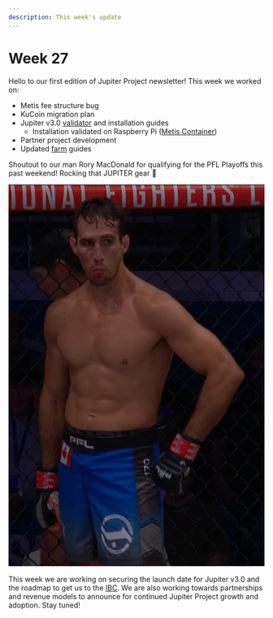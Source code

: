 ```yaml
---
description: This week's update
---
```


# Week 27

Hello to our first edition of Jupiter Project newsletter! This week we worked on:

* Metis fee structure bug
* KuCoin migration plan
* Jupiter v3.0 [validator](../../jupiter-3.0/validator-guide-linux.md) and installation guides
  * Installation validated on Raspberry Pi ([Metis Container](https://sigwo.com/products/metis-container/))
* Partner project development&#x20;
* Updated [farm](../../how-to-guides/farming/) guides

Shoutout to our man Rory MacDonald for qualifying for the PFL Playoffs this past weekend! Rocking that JUPITER gear :rocket:

![](<../../.gitbook/assets/image (4).png>)

This week we are working on securing the launch date for Jupiter v3.0 and the roadmap to get us to the [IBC](https://ibcprotocol.org/). We are also working towards partnerships and revenue models to announce for continued Jupiter Project growth and adoption. Stay tuned!&#x20;
